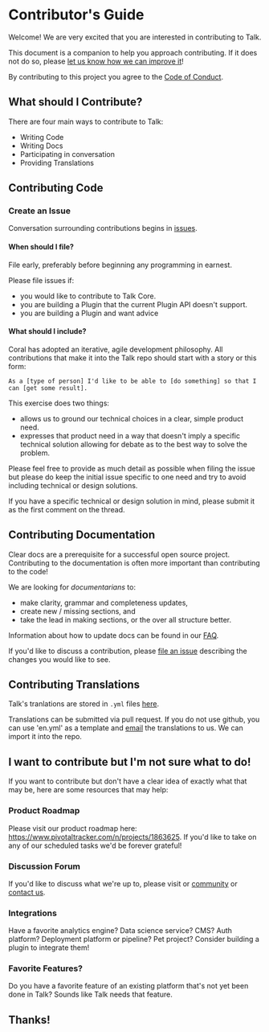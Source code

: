# Contributor's Guide

Welcome! We are very excited that you are interested in contributing to Talk.

This document is a companion to help you approach contributing. If it does not do so, please [let us know how we can improve it](https://github.com/coralproject/talk/issues)!

By contributing to this project you agree to the [Code of Conduct](https://coralproject.net/code-of-conduct.html).

## What should I Contribute?

There are four main ways to contribute to Talk:

* Writing Code
* Writing Docs
* Participating in conversation
* Providing Translations

## Contributing Code

### Create an Issue

Conversation surrounding contributions begins in [issues](https://github.com/coralproject/talk/issues).

#### When should I file?

File early, preferably before beginning any programming in earnest.

Please file issues if:

* you would like to contribute to Talk Core.
* you are building a Plugin that the current Plugin API doesn't support.
* you are building a Plugin and want advice

#### What should I include?

Coral has adopted an iterative, agile development philosophy. All contributions that make it into the Talk repo should start with a story or this form:

`As a [type of person] I'd like to be able to [do something] so that I can [get some result].`

This exercise does two things:

* allows us to ground our technical choices in a clear, simple product need.
* expresses that product need in a way that doesn't imply a specific technical solution allowing for debate as to the best way to solve the problem.

Please feel free to provide as much detail as possible when filing the issue but please do keep the initial issue specific to one need and try to avoid including technical or design solutions.

If you have a specific technical or design solution in mind, please submit it as the first comment on the thread.

## Contributing Documentation

Clear docs are a prerequisite for a successful open source project. Contributing to the documentation is often more important than contributing to the code!

We are looking for _documentarians_ to:

* make clarity, grammar and completeness updates,
* create new / missing sections, and
* take the lead in making sections, or the over all structure better.

Information about how to update docs can be found in our [FAQ](faq.html#how-do-i-contribute-to-these-docs).

If you'd like to discuss a contribution, please [file an issue](https://github.com/coralproject/talk/issues) describing the changes you would like to see.

## Contributing Translations

Talk's tranlations are stored in `.yml` files [here](https://github.com/coralproject/talk/tree/master/locales).

Translations can be submitted via pull request. If you do not use github, you can use 'en.yml' as a template and [email](https://coralproject.net/contact.html) the translations to us. We can import it into the repo.  

## I want to contribute but I'm not sure what to do!

If you want to contribute but don't have a clear idea of exactly what that may be, here are some resources that may help:

### Product Roadmap

Please visit our product roadmap here: https://www.pivotaltracker.com/n/projects/1863625. If you'd like to take on any of our scheduled tasks we'd be forever grateful!

### Discussion Forum

If you'd like to discuss what we're up to, please visit or [community](https://community.coralproject.net/) or [contact us](https://coralproject.net/contact.html).

### Integrations

Have a favorite analytics engine? Data science service? CMS? Auth platform? Deployment platform or pipeline? Pet project? Consider building a plugin to integrate them!

### Favorite Features?

Do you have a favorite feature of an existing platform that's not yet been done in Talk? Sounds like Talk needs that feature.

## Thanks!
